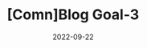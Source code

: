 ---
title:  "[Comn]Blog Goal-3" 
toc: true
toc_sticky: true
date: 2022-09-22
last_modified_at: 2022-09-22
---